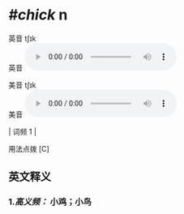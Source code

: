 # ***\#chick*** n
英音 tʃɪk  
英音
<audio src="./media/chick-B.aac" controls="controls"></audio>

美音 tʃɪk  
美音
<audio src="./media/chick.aac" controls="controls"></audio>



| 词频 1 |  

用法点拨  [C]

英文释义
---
### 1.*高义频：* **小鸡；小鸟**  


